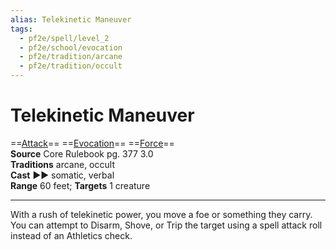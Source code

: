 ```yaml
---
alias: Telekinetic Maneuver
tags:
  - pf2e/spell/level_2
  - pf2e/school/evocation
  - pf2e/tradition/arcane
  - pf2e/tradition/occult
---
```


# Telekinetic Maneuver

==[Attack](../../../Traits/Attack.md)== ==[Evocation](../../../Traits/Evocation.md)== ==[Force](../../../Traits/Force.md)==  
__Source__ Core Rulebook pg. 377 3.0  
**Traditions** arcane, occult  
**Cast** ►► somatic, verbal  
**Range** 60 feet; **Targets** 1 creature

---

With a rush of telekinetic power, you move a foe or something they carry. You can attempt to Disarm, Shove, or Trip the target using a spell attack roll instead of an Athletics check.

